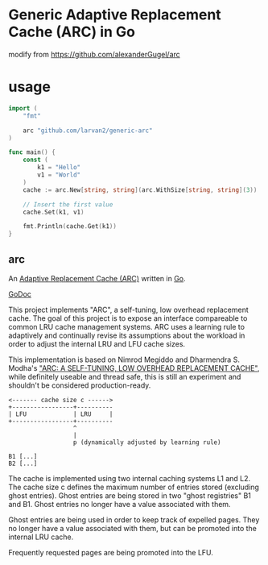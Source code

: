# Generic Adaptive Replacement Cache (ARC) in Go 

modify from https://github.com/alexanderGugel/arc
# usage

```go
import (
	"fmt"

	arc "github.com/larvan2/generic-arc"
)

func main() {
	const (
		k1 = "Hello"
		v1 = "World"
	)
	cache := arc.New[string, string](arc.WithSize[string, string](3))

	// Insert the first value
	cache.Set(k1, v1)

	fmt.Println(cache.Get(k1))
}

```

 
## arc

An [Adaptive Replacement Cache (ARC)](http://web.archive.org/web/20150405221102/https://www.usenix.org/legacy/event/fast03/tech/full_papers/megiddo/megiddo.pdf) written in [Go](http://golang.org/).

[GoDoc](https://godoc.org/github.com/alexanderGugel/arc)

This project implements "ARC", a self-tuning, low overhead replacement cache. The goal of this project is to expose an interface compareable to common LRU cache management systems. ARC uses a learning rule to adaptively and continually revise its assumptions about the workload in order to adjust the internal LRU and LFU cache sizes.

This implementation is based on Nimrod Megiddo and Dharmendra S. Modha's ["ARC: A SELF-TUNING, LOW OVERHEAD REPLACEMENT CACHE"](http://web.archive.org/web/20150405221102/https://www.usenix.org/legacy/event/fast03/tech/full_papers/megiddo/megiddo.pdf), while definitely useable and thread safe, this is still an experiment and shouldn't be considered production-ready.

```
<------- cache size c ------>
+-----------------+----------
| LFU             | LRU     |
+-----------------+----------
                  ^
                  |
                  p (dynamically adjusted by learning rule)

B1 [...]
B2 [...]
```

The cache is implemented using two internal caching systems L1 and L2. The cache size c defines the maximum number of entries stored (excluding ghost entries). Ghost entries are being stored in two "ghost registries" B1 and B1. Ghost entries no longer have a value associated with them.

Ghost entries are being used in order to keep track of expelled pages. They no longer have a value associated with them, but can be promoted into the internal LRU cache.

Frequently requested pages are being promoted into the LFU.
